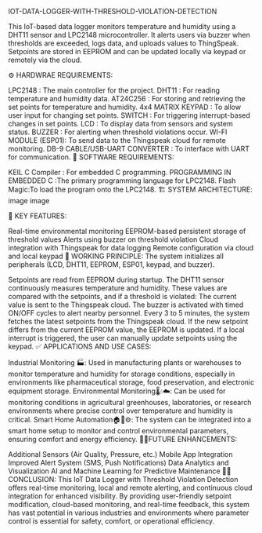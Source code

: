IOT-DATA-LOGGER-WITH-THRESHOLD-VIOLATION-DETECTION

This IoT-based data logger monitors temperature and humidity using a DHT11 sensor and LPC2148 microcontroller. It alerts users via buzzer when thresholds are exceeded, logs data, and uploads values to ThingSpeak. Setpoints are stored in EEPROM and can be updated locally via keypad or remotely via the cloud.

⚙️ HARDWRAE REQUIREMENTS:

LPC2148 : The main controller for the project.
DHT11 : For reading temperature and humidity data.
AT24C256 : For storing and retrieving the set points for temperature and humidity.
4x4 MATRIX KEYPAD : To allow user input for changing set points.
SWITCH : For triggering interrupt-based changes in set points.
LCD : To display data from sensors and system status.
BUZZER : For alerting when threshold violations occur.
WI-FI MODULE (ESP01): To send data to the Thingspeak cloud for remote monitoring.
DB-9 CABLE/USB-UART CONVERTER : To interface with UART for communication.
💾 SOFTWARE REQUIREMENTS:

KEIL C Compiler : For embedded C programming.
PROGRAMMING IN EMBEDDED C :The primary programming language for LPC2148.
Flash Magic:To load the program onto the LPC2148.
🏗️ SYSTEM ARCHITECTURE: image image

🔑 KEY FEATURES:

Real-time environmental monitoring
EEPROM-based persistent storage of threshold values
Alerts using buzzer on threshold violation
Cloud integration with Thingspeak for data logging
Remote configuration via cloud and local keypad
🔁 WORKING PRINCIPLE: The system initializes all peripherals (LCD, DHT11, EEPROM, ESP01, keypad, and buzzer).

Setpoints are read from EEPROM during startup.
The DHT11 sensor continuously measures temperature and humidity.
These values are compared with the setpoints, and if a threshold is violated:
    The current value is sent to the Thingspeak cloud.
    The buzzer is activated with timed ON/OFF cycles to alert nearby personnel.
Every 3 to 5 minutes, the system fetches the latest setpoints from the Thingspeak cloud.
If the new setpoint differs from the current EEPROM value, the EEPROM is updated.
If a local interrupt is triggered, the user can manually update setpoints using the keypad.
✅ APPLICATIONS AND USE CASES:

Industrial Monitoring 🏭: Used in manufacturing plants or warehouses to monitor temperature and humidity for storage conditions, especially in environments like pharmaceutical storage, food preservation, and electronic equipment storage.
Environmental Monitoring🌡️💧☁️: Can be used for monitoring conditions in agricultural greenhouses, laboratories, or research environments where precise control over temperature and humidity is critical.
Smart Home Automation🏠📱⚙️: The system can be integrated into a smart home setup to monitor and control environmental parameters, ensuring comfort and energy efficiency.
🚀🧠FUTURE ENHANCEMENTS:

Additional Sensors (Air Quality, Pressure, etc.)
Mobile App Integration
Improved Alert System (SMS, Push Notifications)
Data Analytics and Visualization
AI and Machine Learning for Predictive Maintenance
📝📌CONCLUSION: This IoT Data Logger with Threshold Violation Detection offers real-time monitoring, local and remote alerting, and continuous cloud integration for enhanced visibility. By providing user-friendly setpoint modification, cloud-based monitoring, and real-time feedback, this system has vast potential in various industries and environments where parameter control is essential for safety, comfort, or operational efficiency.